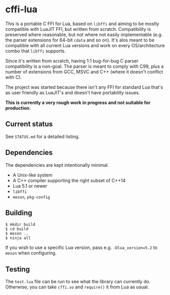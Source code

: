 # cffi-lua

This is a portable C FFI for Lua, based on `libffi` and aiming to be mostly
compatible with LuaJIT FFI, but written from scratch. Compatibility is
preserved where reasonable, but not where not easily implementable (e.g.
the parser extensions for 64-bit `cdata` and so on). It's alos meant to be
compatible with all current Lua versions and work on every OS/architecture
combo that `libffi` supports.

Since it's written from scratch, having 1:1 bug-for-bug C parser compatibility
is a non-goal. The parser is meant to comply with C99, plus a number of
extensions from GCC, MSVC and C++ (where it doesn't conflict with C).

The project was started because there isn't any FFI for standard Lua that's
as user friendly as LuaJIT's and doesn't have portability issues.

**This is currently a very rough work in progress and not suitable for production.**

## Current status

See `STATUS.md` for a detailed listing.

## Dependencies

The dependencies are kept intentionally minimal.

- A Unix-like system
- A C++ compiler supporting the right subset of C++14
- Lua 5.1 or newer
- `libffi`
- `meson`, `pkg-config`

## Building

```
$ mkdir build
$ cd build
$ meson ..
$ ninja all
```

If you wish to use a specific Lua version, pass e.g. `-Dlua_version=5.2` to
`meson` when configuring.

## Testing

The `test.lua` file can be run to see what the library can currently do.
Otherwise, you can take `cffi.so` and `require()` it from Lua as usual.
